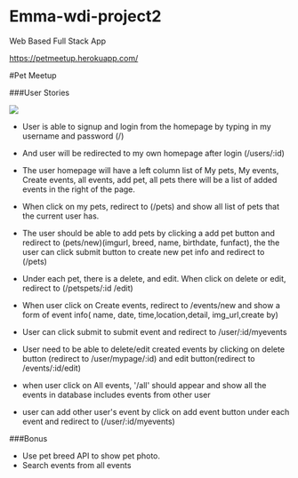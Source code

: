 # Emma-wdi-project2
Web Based Full Stack App

https://petmeetup.herokuapp.com/

#Pet Meetup

###User Stories

![](Proposal/GA_Project2_ERD.png)

* User is able to signup and login from the homepage by typing in my username and password (/)
* And user will be redirected to my own homepage after login (/users/:id)
* The user homepage will have a left column list of My pets, My events, Create events, all events, add pet, all pets there will be a list of added events in the right of the page.
* When click on my pets, redirect to (/pets) and show all list of pets that the current user has.
* The user should be able to add pets by clicking a add pet button and redirect to (pets/new)(imgurl, breed, name, birthdate, funfact), the the user can click submit button to create new pet info and redirect to (/pets)
* Under each pet, there is a delete, and edit. When click on delete or edit, redirect to (/petspets/:id /edit)

* When user click on Create events, redirect to /events/new and show a form of event info( name, date, time,location,detail, img_url,create by)
* User can click submit to submit event and redirect to /user/:id/myevents
* User need to be able to delete/edit created events by clicking on delete button (redirect to /user/mypage/:id) and edit button(redirect to /events/:id/edit)

* when user click on All events, '/all' should appear and show all the events in database includes events from other user
* user can add other user's event by click on add event button under each event and redirect to (/user/:id/myevents)



###Bonus

* Use pet breed API to show pet photo.
* Search events from all events
